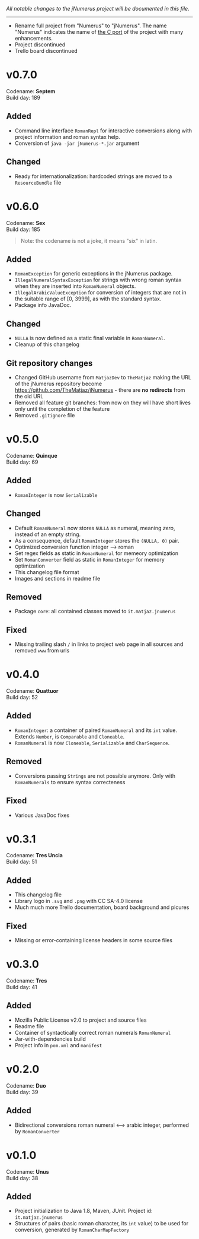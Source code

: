 _All notable changes to the jNumerus project will be documented in this file._

***************
- Rename full project from "Numerus" to "jNumerus". The name "Numerus" indicates
  the name of [the C port](https://github.com/TheMatjaz/Numerus) of the project 
  with many enhancements.
- Project discontinued
- Trello board discontinued

v0.7.0
======
Codename: **Septem**  
Build day: 189

Added
-----
- Command line interface `RomanRepl` for interactive conversions along with 
  project information and roman syntax help.
- Conversion of `java -jar jNumerus-*.jar` argument

Changed
-------
- Ready for internationalization: hardcoded strings are moved to a 
  `ResourceBundle` file


v0.6.0
======
Codename: **Sex**  
Build day: 185

> Note: the codename is not a joke, it means "six" in latin.

Added
-----
- `RomanException` for generic exceptions in the jNumerus package.
- `IllegalNumeralSyntaxException` for strings with wrong roman syntax when they
   are inserted into `RomanNumeral` objects.
- `IllegalArabicValueException` for conversion of integers that are not in the 
   suitable range of [0, 3999], as with the standard syntax.
-  Package info JavaDoc.

Changed
-------
- `NULLA` is now defined as a static final variable in `RomanNumeral`.
-  Cleanup of this changelog

Git repository changes
----------------------
- Changed GitHub username from `MatjazDev` to `TheMatjaz` making the URL of the
  jNumerus repository become <https://github.com/TheMatjaz/jNumerus> - there are
  **no redirects** from the old URL
- Removed all feature git branches: from now on they will have short 
  lives only until the completion of the feature
- Removed `.gitignore` file


v0.5.0
======
Codename: **Quinque**  
Build day: 69

Added
-----
- `RomanInteger` is now `Serializable`

Changed
-------
- Default `RomanNumeral` now stores `NULLA` as numeral, meaning _zero_,
  instead of an empty string.
- As a consequence, default `RomanInteger` stores the `(NULLA, 0)` pair.
- Optimized conversion function integer --> roman
- Set regex fields as static in `RomanNumeral` for memeory optimization
- Set `RomanConverter` field as static in `RomanInteger` for memory 
  optimization
- This changelog file format
- Images and sections in readme file

Removed
-------
- Package `core`: all contained classes moved to `it.matjaz.jnumerus`

Fixed
-----
- Missing trailing slash `/` in links to project web page in all 
  sources and removed `www` from urls

v0.4.0
======
Codename: **Quattuor**  
Build day: 52

Added
-----
- `RomanInteger`: a container of paired `RomanNumeral` and its `int` 
   value. Extends `Number`, is `Comparable` and `Cloneable`.
- `RomanNumeral` is now `Cloneable`, `Serializable` and `CharSequence`.

Removed
-------
- Conversions passing `Strings` are not possible anymore. Only with
  `RomanNumerals` to ensure syntax correcteness

Fixed
-----
- Various JavaDoc fixes


v0.3.1
======
Codename: **Tres Uncia**  
Build day: 51

Added
-----
- This changelog file
- Library logo in `.svg` and `.png` with CC SA-4.0 license
- Much much more Trello documentation, board background and picures

Fixed
-----
- Missing or error-containing license headers in some source files


v0.3.0
======
Codename: **Tres**  
Build day: 41

Added
-----
- Mozilla Public License v2.0 to project and source files
- Readme file
- Container of syntactically correct roman numerals `RomanNumeral`
- Jar-with-dependencies build
- Project info in `pom.xml` and `manifest`


v0.2.0
======
Codename: **Duo**  
Build day: 39

Added
-----
- Bidirectional conversions roman numeral <--> arabic integer, performed 
  by `RomanConverter`


v0.1.0
======
Codename: **Unus**  
Build day: 38

Added
-----
- Project initialization to Java 1.8, Maven, JUnit. Project id: 
  `it.matjaz.jnumerus`
- Structures of pairs (basic roman character, its `int` value) to be 
  used for conversion, generated by `RomanCharMapFactory`
